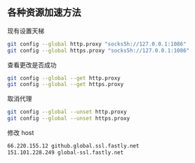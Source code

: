 ## 各种资源加速方法

现有设置天梯

```sh
git config --global http.proxy "socks5h://127.0.0.1:1086"
git config --global https.proxy "socks5h://127.0.0.1:1086"
```

查看更改是否成功

```sh
git config --global --get http.proxy
git config --global --get https.proxy
```

取消代理

```sh
git config --global --unset http.proxy
git config --global --unset https.proxy
```

修改 host

```sh
66.220.155.12 github.global.ssl.fastly.net
151.101.228.249 global-ssl.fastly.net
```
